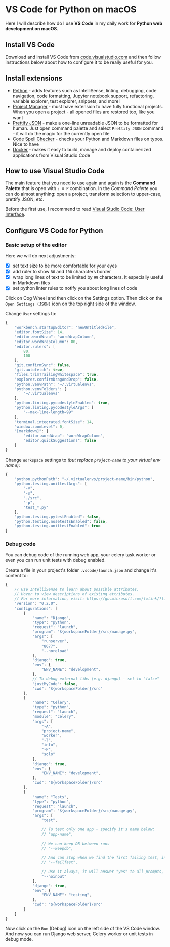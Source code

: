 # VS Code for Python on macOS

Here I will describe how do I use **VS Code** in my daily work for **Python web development on macOS**.

## Install VS Code

Download and install VS Code from [code.visualstudio.com](https://code.visualstudio.com) and then follow
instructions below about how to configure it to be really useful for you.

## Install extensions

- [Python](https://marketplace.visualstudio.com/items?itemName=ms-python.python) - adds features such as IntelliSense, linting, debugging, code navigation, code formatting, Jupyter notebook support, refactoring, variable explorer, test explorer, snippets, and more!
- [Project Manager](https://marketplace.visualstudio.com/items?itemName=alefragnani.project-manager) - must have extension to have fully functional projects. When you open a project - all opened files are restored too, like you want
- [Prettify JSON](https://marketplace.visualstudio.com/items?itemName=mohsen1.prettify-json) - make a one-line unreadable JSON to be formatted for human. Just open command palette and select `Prettify JSON` command - it will do the magic for the currently open file
- [Code Spell Checker](https://marketplace.visualstudio.com/items?itemName=streetsidesoftware.code-spell-checker) - checks your Python and Markdown files on typos. Nice to have
- [Docker](https://marketplace.visualstudio.com/items?itemName=ms-azuretools.vscode-docker) - makes it easy to build, manage and deploy containerized applications from Visual Studio Code

## How to use Visual Studio Code

The main feature that you need to use again and again is the **Command Palette** that is open with `⇧ ⌘ P` combination.
In the *Command Palette* you can do almost anything: open a project, transform selection to upper-case, prettify JSON, etc.

Before the first use, I recommend to read [Visual Studio Code: User Interface](https://code.visualstudio.com/docs/getstarted/userinterface).

## Configure VS Code for Python

### Basic setup of the editor

Here we will do next adjustments:
- [x] set text size to be more comfortable for your eyes
- [x] add ruler to show `80` and `100` characters border
- [x] wrap long lines of text to be limited by `99` characters. It especially useful in Markdown files
- [x] set python linter rules to notify you about long lines of code

Click on Cog Wheel and then click on the Settings option. Then click on the `Open Settings (JSON)` icon
on the top right side of the window.

Change `User` settings to:
```js
{
    "workbench.startupEditor": "newUntitledFile",
    "editor.fontSize": 14,
    "editor.wordWrap": "wordWrapColumn",
    "editor.wordWrapColumn": 80,
    "editor.rulers": [
        80,
        100
    ],
    "git.confirmSync": false,
    "git.autofetch": true,
    "files.trimTrailingWhitespace": true,
    "explorer.confirmDragAndDrop": false,
    "python.venvPath": "~/.virtualenvs",
    "python.venvFolders": [
        "~/.virtualenvs"
    ],
    "python.linting.pycodestyleEnabled": true,
    "python.linting.pycodestyleArgs": [
        "--max-line-length=99"
    ],
    "terminal.integrated.fontSize": 14,
    "window.zoomLevel": 0,
    "[markdown]": {
        "editor.wordWrap": "wordWrapColumn",
        "editor.quickSuggestions": false
    }
}
```

Change `Workspace` settings to *(but replace `project-name` to your virtual env name)*:
```js
{
    "python.pythonPath": "~/.virtualenvs/project-name/bin/python",
    "python.testing.unittestArgs": [
        "-v",
        "-s",
        "./src",
        "-p",
        "test_*.py"
    ],
    "python.testing.pytestEnabled": false,
    "python.testing.nosetestsEnabled": false,
    "python.testing.unittestEnabled": true
}
```

### Debug code

You can debug code of the running web app, your celery task worker or even you can run unit tests with debug enabled.

Create a file in your project's folder `.vscode/launch.json` and change it's content to:
```js
{
    // Use IntelliSense to learn about possible attributes.
    // Hover to view descriptions of existing attributes.
    // For more information, visit: https://go.microsoft.com/fwlink/?linkid=830387
    "version": "0.2.0",
    "configurations": [
        {
            "name": "Django",
            "type": "python",
            "request": "launch",
            "program": "${workspaceFolder}/src/manage.py",
            "args": [
                "runserver",
                "8077",
                "--noreload"
            ],
            "django": true,
            "env": {
                "ENV_NAME": "development",
            },
            // To debug external libs (e.g. django) - set to "false"
            "justMyCode": false,
            "cwd": "${workspaceFolder}/src"
        },
        {
            "name": "Celery",
            "type": "python",
            "request": "launch",
            "module": "celery",
            "args": [
                "-A",
                "project-name",
                "worker",
                "-l",
                "info",
                "-P",
                "solo"
            ],
            "django": true,
            "env": {
                "ENV_NAME": "development",
            },
            "cwd": "${workspaceFolder}/src"
        },
        {
            "name": "Tests",
            "type": "python",
            "request": "launch",
            "program": "${workspaceFolder}/src/manage.py",
            "args": [
                "test",

                // To test only one app - specify it's name below:
                // "app-name",
 
                // We can keep DB between runs
                // "--keepdb",
                
                // And can stop when we find the first failing test, instead of waiting for all tests to be finished
                // "--failfast",

                // Use it always, it will answer "yes" to all prompts, like to destroy DB before each test run
                "--noinput"
            ],
            "django": true,
            "env": {
                "ENV_NAME": "testing",
            },
            "cwd": "${workspaceFolder}/src"
        }
    ]
}
```

Now click on the `Run` (Debug) icon on the left side of the VS Code window. And now you can run Django web server, Celery worker or unit tests in debug mode.
